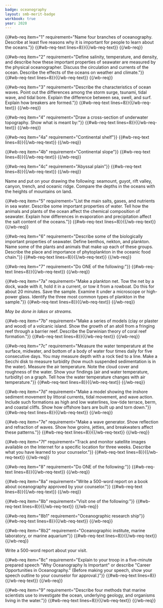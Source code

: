 ```yaml
---
badge: oceanography
layout: smb-merit-badge
workbook: true
year: 2020
---
```



{{#wb-req item="1" requirement="Name four branches of oceanography. Describe at least five reasons why it is important for people to learn about the oceans."}}
{{#wb-req-text lines=8}}{{/wb-req-text}}
{{/wb-req}}

{{#wb-req item="2" requirement="Define salinity, temperature, and density, and describe how these important properties of seawater are measured by the physical oceanographer. Discuss the circulation and currents of the ocean. Describe the effects of the oceans on weather and climate."}}
{{#wb-req-text lines=8}}{{/wb-req-text}}
{{/wb-req}}

{{#wb-req item="3" requirement="Describe the characteristics of ocean waves. Point out the differences among the storm surge, tsunami, tidal wave, and tidal bore. Explain the difference between sea, swell, and surf. Explain how breakers are formed."}}
{{#wb-req-text lines=8}}{{/wb-req-text}}
{{/wb-req}}

{{#wb-req item="4" requirement="Draw a cross-section of underwater topography. Show what is meant by:"}}
{{#wb-req-text lines=8}}{{/wb-req-text}}
{{/wb-req}}

{{#wb-req item="4a" requirement="Continental shelf"}}
{{#wb-req-text lines=8}}{{/wb-req-text}}
{{/wb-req}}

{{#wb-req item="4b" requirement="Continental slope"}}
{{#wb-req-text lines=8}}{{/wb-req-text}}
{{/wb-req}}

{{#wb-req item="4c" requirement="Abyssal plain"}}
{{#wb-req-text lines=8}}{{/wb-req-text}}
{{/wb-req}}

Name and put on your drawing the following: seamount, guyot, rift valley, canyon, trench, and oceanic ridge. Compare the depths in the oceans with the heights of mountains on land.

{{#wb-req item="5" requirement="List the main salts, gases, and nutrients in sea water. Describe some important properties of water. Tell how the animals and plants of the ocean affect the chemical composition of seawater. Explain how differences in evaporation and precipitation affect the salt content of the oceans."}}
{{#wb-req-text lines=8}}{{/wb-req-text}}
{{/wb-req}}

{{#wb-req item="6" requirement="Describe some of the biologically important properties of seawater. Define benthos, nekton, and plankton. Name some of the plants and animals that make up each of these groups. Describe the place and importance of phytoplankton in the oceanic food chain."}}
{{#wb-req-text lines=8}}{{/wb-req-text}}
{{/wb-req}}

{{#wb-req item="7" requirement="Do ONE of the following:"}}
{{#wb-req-text lines=8}}{{/wb-req-text}}
{{/wb-req}}

{{#wb-req item="7a" requirement="Make a plankton net. Tow the net by a dock, wade with it, hold it in a current, or tow it from a rowboat. Do this for about 20 minutes. Save the sample. Examine it under a microscope or high-power glass. Identify the three most common types of plankton in the sample."}}
{{#wb-req-text lines=8}}{{/wb-req-text}}
{{/wb-req}}

*May be done in lakes or streams.*

{{#wb-req item="7b" requirement="Make a series of models (clay or plaster and wood) of a volcanic island. Show the growth of an atoll from a fringing reef through a barrier reef. Describe the Darwinian theory of coral reef formation."}}
{{#wb-req-text lines=8}}{{/wb-req-text}}
{{/wb-req}}

{{#wb-req item="7c" requirement="Measure the water temperature at the surface, midwater, and bottom of a body of water four times daily for five consecutive days. You may measure depth with a rock tied to a line. Make a Secchi disk to measure turbidity (how much suspended sedimentation is in the water). Measure the air temperature. Note the cloud cover and roughness of the water. Show your findings (air and water temperature, turbidity) on a graph. Tell how the water temperature changes with air temperature."}}
{{#wb-req-text lines=8}}{{/wb-req-text}}
{{/wb-req}}

{{#wb-req item="7d" requirement="Make a model showing the inshore sediment movement by littoral currents, tidal movement, and wave action. Include such formations as high and low waterlines, low-tide terrace, berm, and coastal cliffs. Show how offshore bars are built up and torn down."}}
{{#wb-req-text lines=8}}{{/wb-req-text}}
{{/wb-req}}

{{#wb-req item="7e" requirement="Make a wave generator. Show reflection and refraction of waves. Show how groins, jetties, and breakwaters affect these patterns."}}
{{#wb-req-text lines=8}}{{/wb-req-text}}
{{/wb-req}}

{{#wb-req item="7f" requirement="Track and monitor satellite images available on the Internet for a specific location for three weeks. Describe what you have learned to your counselor."}}
{{#wb-req-text lines=8}}{{/wb-req-text}}
{{/wb-req}}

{{#wb-req item="8" requirement="Do ONE of the following:"}}
{{#wb-req-text lines=8}}{{/wb-req-text}}
{{/wb-req}}

{{#wb-req item="8a" requirement="Write a 500-word report on a book about oceanography approved by your counselor."}}
{{#wb-req-text lines=8}}{{/wb-req-text}}
{{/wb-req}}

{{#wb-req item="8b" requirement="Visit one of the following:"}}
{{#wb-req-text lines=8}}{{/wb-req-text}}
{{/wb-req}}

{{#wb-req item="8b1" requirement="Oceanographic research ship"}}
{{#wb-req-text lines=8}}{{/wb-req-text}}
{{/wb-req}}

{{#wb-req item="8b2" requirement="Oceanographic institute, marine laboratory, or marine aquarium"}}
{{#wb-req-text lines=8}}{{/wb-req-text}}
{{/wb-req}}

Write a 500-word report about your visit.

{{#wb-req item="8c" requirement="Explain to your troop in a five-minute prepared speech \"Why Oceanography Is Important\" or describe \"Career Opportunities in Oceanography.\" (Before making your speech, show your speech outline to your counselor for approval.)"}}
{{#wb-req-text lines=8}}{{/wb-req-text}}
{{/wb-req}}

{{#wb-req item="9" requirement="Describe four methods that marine scientists use to investigate the ocean, underlying geology, and organisms living in the water."}}
{{#wb-req-text lines=8}}{{/wb-req-text}}
{{/wb-req}}
